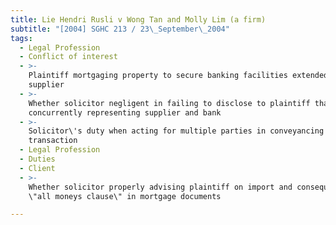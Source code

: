 ```yaml
---
title: Lie Hendri Rusli v Wong Tan and Molly Lim (a firm)
subtitle: "[2004] SGHC 213 / 23\_September\_2004"
tags:
  - Legal Profession
  - Conflict of interest
  - >-
    Plaintiff mortgaging property to secure banking facilities extended to his
    supplier
  - >-
    Whether solicitor negligent in failing to disclose to plaintiff that he was
    concurrently representing supplier and bank
  - >-
    Solicitor\'s duty when acting for multiple parties in conveyancing
    transaction
  - Legal Profession
  - Duties
  - Client
  - >-
    Whether solicitor properly advising plaintiff on import and consequences of
    \"all moneys clause\" in mortgage documents

---
```


